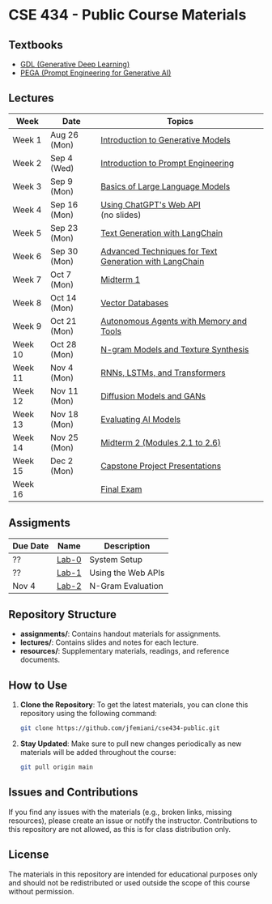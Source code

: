 # CSE 434 - Public Course Materials


## Textbooks
- [GDL (Generative Deep Learning)](https://go.oreilly.com/ohiolinkmiami/https://learning.oreilly.com/library/view/generative-deep-learning/9781098134174/)
- [PEGA (Prompt Engineering for Generative AI)](https://go.oreilly.com/ohiolinkmiami/https://learning.oreilly.com/library/view/prompt-engineering-for/9781098153427/) 


## Lectures

| Week   | Date        | Topics                           |
|--------|-------------|----------------------------------|
| Week 1 | Aug 26 (Mon)| [Introduction to Generative Models](lectures/week-01/week-01-introduction-to-generative-models.md)   |
| Week 2 | Sep 4 (Wed) | [Introduction to Prompt Engineering](lectures/week-02/week-02-intro-to-prompt-engineering.md)    |
| Week 3 | Sep 9 (Mon) | [Basics of Large Language Models](lectures/week-03/week-03-basics-of-llms.md) |
| Week 4 | Sep 16 (Mon)| [Using ChatGPT's Web API](lectures/week-04/week-04-web-api-for-chatgpt.md)  <br>(no slides)   |
| Week 5 | Sep 23 (Mon)| [Text Generation with LangChain](lectures/week-05/week-05-text-generation-with-langchain.md)      |
| Week 6 | Sep 30 (Mon)| [Advanced Techniques for Text Generation with LangChain](lectures/week-06/week-06-advanced-langchain.md) |
| Week 7 | Oct 7 (Mon) | [Midterm 1](lectures/week-07/week-07-midterm-1.md)   |
| Week 8 | Oct 14 (Mon)| [Vector Databases](lectures/week-08/week-08-vector-databases.md)       |
| Week 9 | Oct 21 (Mon)| [Autonomous Agents with Memory and Tools](lectures/week-09/week-09-agents.md) |
| Week 10| Oct 28 (Mon)| [N-gram Models and Texture Synthesis](lectures/week-10/week-10-ngrams-and-texture-synthesis.md)               |
| Week 11| Nov 4 (Mon) | [RNNs, LSTMs, and Transformers](<lectures/week-11/week-11-rnns-lstms-gans.md>)        |
| Week 12| Nov 11 (Mon)| [Diffusion Models and GANs](lectures/week-12/week-12-vaes-gans-diffusion.md)  |
| Week 13| Nov 18 (Mon)| [Evaluating AI Models](lectures/week-13/week-13-evaluating-ai-models.md)             |
| Week 14| Nov 25 (Mon)| [Midterm 2 (Modules 2.1 to 2.6)](lectures/week-14/week-14-midterm-2-modules-2.1-to-2.6.md)   |
| Week 15| Dec 2 (Mon) | [Capstone Project Presentations](lectures/week-15/week-15-capstone-project-presentations.md)   |
| Week 16|             | [Final Exam](lectures/week-16/week-16-final-exam.md)                       |






## Assigments
| Due Date | Name | Description |
|-|-|-|
|?? | [Lab-0](student_materials/assignments/lab-0/lab-0.md) | System Setup |
|?? | [Lab-1](student_materials/assignments/lab-1/lab-1.ipynb) | Using the Web APIs|
|Nov 4 | [Lab-2](student_materials/assignments/lab-2/lab-2.ipynb)| N-Gram Evaluation|




## Repository Structure
- **assignments/**: Contains handout materials for assignments.
- **lectures/**: Contains slides and notes for each lecture.
- **resources/**: Supplementary materials, readings, and reference documents.

## How to Use

1. **Clone the Repository**: To get the latest materials, you can clone this repository using the following command:
    ```bash
    git clone https://github.com/jfemiani/cse434-public.git
    ```

2. **Stay Updated**: Make sure to pull new changes periodically as new materials will be added throughout the course:
    ```bash
    git pull origin main
    ```


## Issues and Contributions

If you find any issues with the materials (e.g., broken links, missing resources), please create an issue or notify the instructor. Contributions to this repository are not allowed, as this is for class distribution only.

## License

The materials in this repository are intended for educational purposes only and should not be redistributed or used outside the scope of this course without permission.

